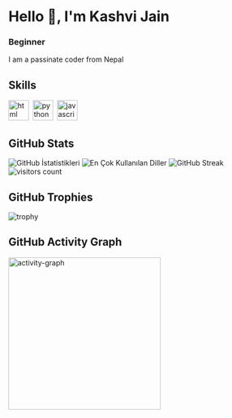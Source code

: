 # Hello 👋, I'm Kashvi Jain
### Beginner

I am a passinate coder from Nepal

## Skills

<p align="left">
<img src="https://cdn.jsdelivr.net/gh/devicons/devicon/icons/html5/html5-original.svg" alt="html" width="40" height="40"/>&nbsp;
<img src="https://cdn.jsdelivr.net/gh/devicons/devicon/icons/python/python-original.svg" alt="python" width="40" height="40"/>&nbsp;
<img src="https://cdn.jsdelivr.net/gh/devicons/devicon/icons/javascript/javascript-original.svg" alt="javascript" width="40" height="40"/>&nbsp;
</p>

## GitHub Stats

<img src="https://github-readme-stats.vercel.app/api?username=CodeWithKashvi&show_icons=true&count_private=true&theme=null" alt="GitHub İstatistikleri" />

<img src="https://github-readme-stats.vercel.app/api/top-langs/?username=CodeWithKashvi&layout=compact&theme=null" alt="En Çok Kullanılan Diller" />

<img src="https://github-readme-streak-stats.herokuapp.com/?user=CodeWithKashvi&theme=null" alt="GitHub Streak" />

<img src="https://profile-counter.glitch.me/CodeWithKashvi/count.svg?" alt="visitors count" />

## GitHub Trophies

<img src="https://github-profile-trophy.vercel.app/?username=CodeWithKashvi" alt="trophy" />

## GitHub Activity Graph

<img src="https://github-readme-activity-graph.vercel.app/graph?username=CodeWithKashvi&radius=16&theme=github&area=true&order=5" height="300" alt="activity-graph" />

